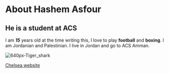 # About Hashem Asfour
## He is a student at ACS



I am ***15*** years old at the time writing this, I love to play **football** and **boxing**. I am Jordanian and Palestinian. I live in Jordan and go to ACS Amman. 

![640px-Tiger_shark](https://github.com/Asfourrrrr/Asfourrrrr/assets/156055186/f315be90-4338-4b83-bfde-b330277c9143)

[Chelsea website](https://www.chelseafc.com/en)
<!--
**Asfourrrrr/Asfourrrrr** is a ✨ _special_ ✨ repository because its `README.md` (this file) appears on your GitHub profile.

Here are some ideas to get you started:

- 🔭 I’m currently working on ...
- 🌱 I’m currently learning ...
- 👯 I’m looking to collaborate on ...
- 🤔 I’m looking for help with ...
- 💬 Ask me about ...
- 📫 How to reach me: ...
- 😄 Pronouns: ...
- ⚡ Fun fact: ...
-->
